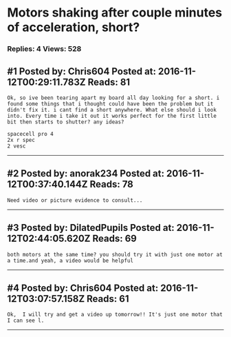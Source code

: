 # Motors shaking after couple minutes of acceleration, short?

### Replies: 4 Views: 528

## \#1 Posted by: Chris604 Posted at: 2016-11-12T00:29:11.783Z Reads: 81

```
Ok, so ive been tearing apart my board all day looking for a short. i found some things that i thought could have been the problem but it didn't fix it. i cant find a short anywhere. What else should i look into. Every time i take it out it works perfect for the first little bit then starts to shutter? any ideas?

spacecell pro 4 
2x r spec
2 vesc
```

---
## \#2 Posted by: anorak234 Posted at: 2016-11-12T00:37:40.144Z Reads: 78

```
Need video or picture evidence to consult...
```

---
## \#3 Posted by: DilatedPupils Posted at: 2016-11-12T02:44:05.620Z Reads: 69

```
both motors at the same time? you should try it with just one motor at a time.and yeah, a video would be helpful
```

---
## \#4 Posted by: Chris604 Posted at: 2016-11-12T03:07:57.158Z Reads: 61

```
Ok,  I will try and get a video up tomorrow!! It's just one motor that I can see l.
```

---
